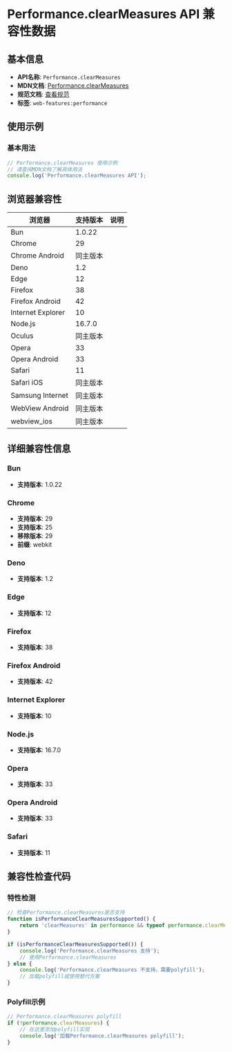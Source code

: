 # Performance.clearMeasures API 兼容性数据

## 基本信息

- **API名称**: `Performance.clearMeasures`
- **MDN文档**: [Performance.clearMeasures](https://developer.mozilla.org/docs/Web/API/Performance/clearMeasures)
- **规范文档**: [查看规范](https://w3c.github.io/user-timing/#dom-performance-clearmeasures)
- **标签**: `web-features:performance`

## 使用示例

### 基本用法

```javascript
// Performance.clearMeasures 使用示例
// 请查阅MDN文档了解具体用法
console.log('Performance.clearMeasures API');
```

## 浏览器兼容性

| 浏览器 | 支持版本 | 说明 |
|--------|----------|------|
| Bun | 1.0.22 |  |
| Chrome | 29 |  |
| Chrome Android | 同主版本 |  |
| Deno | 1.2 |  |
| Edge | 12 |  |
| Firefox | 38 |  |
| Firefox Android | 42 |  |
| Internet Explorer | 10 |  |
| Node.js | 16.7.0 |  |
| Oculus | 同主版本 |  |
| Opera | 33 |  |
| Opera Android | 33 |  |
| Safari | 11 |  |
| Safari iOS | 同主版本 |  |
| Samsung Internet | 同主版本 |  |
| WebView Android | 同主版本 |  |
| webview_ios | 同主版本 |  |

## 详细兼容性信息

### Bun

- **支持版本**: 1.0.22

### Chrome

- **支持版本**: 29
- **支持版本**: 25
- **移除版本**: 29
- **前缀**: webkit

### Deno

- **支持版本**: 1.2

### Edge

- **支持版本**: 12

### Firefox

- **支持版本**: 38

### Firefox Android

- **支持版本**: 42

### Internet Explorer

- **支持版本**: 10

### Node.js

- **支持版本**: 16.7.0

### Opera

- **支持版本**: 33

### Opera Android

- **支持版本**: 33

### Safari

- **支持版本**: 11

## 兼容性检查代码

### 特性检测

```javascript
// 检查Performance.clearMeasures是否支持
function isPerformanceClearMeasuresSupported() {
    return 'clearMeasures' in performance && typeof performance.clearMeasures === 'function';
}

if (isPerformanceClearMeasuresSupported()) {
    console.log('Performance.clearMeasures 支持');
    // 使用Performance.clearMeasures
} else {
    console.log('Performance.clearMeasures 不支持，需要polyfill');
    // 加载polyfill或使用替代方案
}
```

### Polyfill示例

```javascript
// Performance.clearMeasures polyfill
if (!performance.clearMeasures) {
    // 在这里添加polyfill实现
    console.log('加载Performance.clearMeasures polyfill');
}
```

